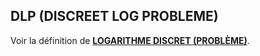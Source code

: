 ## DLP (DISCREET LOG PROBLEME)

Voir la définition de [**LOGARITHME DISCRET (PROBLÈME)**](./L.md#logarithme-discret-problème).

